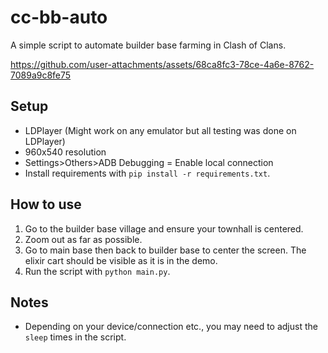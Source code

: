 # cc-bb-auto
A simple script to automate builder base farming in Clash of Clans.


https://github.com/user-attachments/assets/68ca8fc3-78ce-4a6e-8762-7089a9c8fe75



## Setup
- LDPlayer (Might work on any emulator but all testing was done on LDPlayer)
- 960x540 resolution
- Settings>Others>ADB Debugging = Enable local connection
- Install requirements with `pip install -r requirements.txt`.

## How to use
1. Go to the builder base village and ensure your townhall is centered.
2. Zoom out as far as possible.
3. Go to main base then back to builder base to center the screen. The elixir cart should be visible as it is in the demo.
4. Run the script with `python main.py`.

## Notes
- Depending on your device/connection etc., you may need to adjust the `sleep` times in the script.
